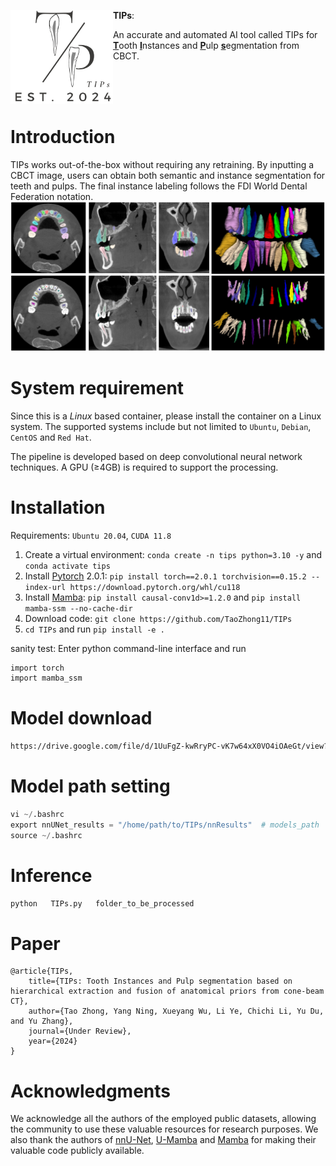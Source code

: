 <div>
<img src="LOGO.png" align="left" style="margin: 10 10 10 10;" height="150px">
	

 
<strong>TIPs</strong>: 

An accurate and automated AI tool called TIPs for <b><u>T</u></b>ooth <b><u>I</u></b>nstances and <b><u>P</u></b>ulp <b><u>s</u></b>egmentation from CBCT.

</blockquote>
</div>
<br />


<br />
<br />

# Introduction
TIPs works out-of-the-box without requiring any retraining. By inputting a CBCT image, users can obtain both semantic and instance segmentation for teeth and pulps. The final instance labeling follows the FDI World Dental Federation notation.
![](https://github.com/TaoZhong11/TIPs/blob/main/Example.png)

# System requirement
Since this is a *Linux* based container, please install the container on a Linux system. The supported systems include but not limited to `Ubuntu`, `Debian`, `CentOS` and `Red Hat`. 

The pipeline is developed based on deep convolutional neural network techniques. A GPU (≥4GB) is required to support the processing. 

# Installation

Requirements: `Ubuntu 20.04`, `CUDA 11.8`

1. Create a virtual environment: `conda create -n tips python=3.10 -y` and `conda activate tips `
2. Install [Pytorch](https://pytorch.org/get-started/previous-versions/#linux-and-windows-4) 2.0.1: `pip install torch==2.0.1 torchvision==0.15.2 --index-url https://download.pytorch.org/whl/cu118`
3. Install [Mamba](https://github.com/state-spaces/mamba): `pip install causal-conv1d>=1.2.0` and `pip install mamba-ssm --no-cache-dir`
4. Download code: `git clone https://github.com/TaoZhong11/TIPs`
5. `cd TIPs` and run `pip install -e .`


sanity test: Enter python command-line interface and run

```bash
import torch
import mamba_ssm
```
# Model download
```bash
https://drive.google.com/file/d/1UuFgZ-kwRryPC-vK7w64xX0VO4iOAeGt/view?usp=drive_link
```

# Model path setting

```python
vi ~/.bashrc
export nnUNet_results = "/home/path/to/TIPs/nnResults"  # models_path
source ~/.bashrc
```

# Inference
```python
python   TIPs.py   folder_to_be_processed
```
# Paper

```
@article{TIPs,
    title={TIPs: Tooth Instances and Pulp segmentation based on hierarchical extraction and fusion of anatomical priors from cone-beam CT},
    author={Tao Zhong, Yang Ning, Xueyang Wu, Li Ye, Chichi Li, Yu Du, and Yu Zhang},
    journal={Under Review},
    year={2024}
}
```

# Acknowledgments

We acknowledge all the authors of the employed public datasets, allowing the community to use these valuable resources for research purposes. We also thank the authors of [nnU-Net](https://github.com/MIC-DKFZ/nnUNet), [U-Mamba](https://github.com/bowang-lab/U-Mamba) and [Mamba](https://github.com/state-spaces/mamba) for making their valuable code publicly available.
